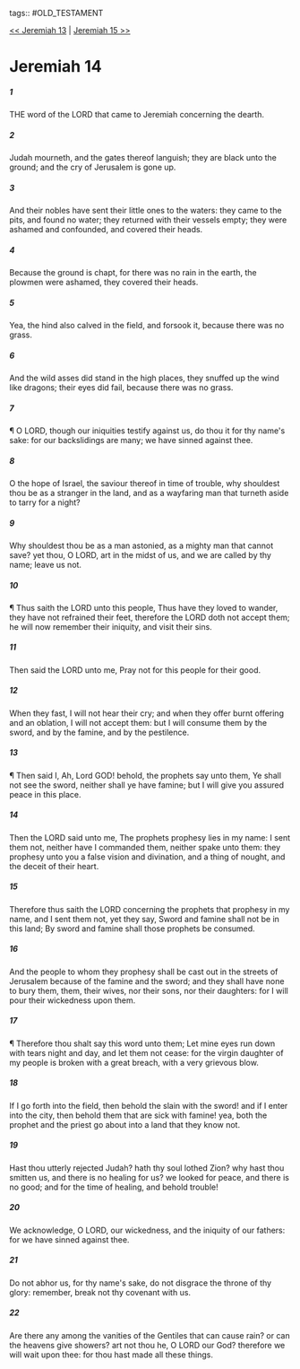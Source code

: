 tags:: #OLD_TESTAMENT

[<< Jeremiah 13](OLD_TESTAMENT/24_Jeremiah/Jeremiah_13.md) | [Jeremiah 15 >>](OLD_TESTAMENT/24_Jeremiah/Jeremiah_15.md)

# Jeremiah 14

##### 1

THE word of the LORD that came to Jeremiah concerning the dearth.

##### 2

Judah mourneth, and the gates thereof languish; they are black unto the ground; and the cry of Jerusalem is gone up.

##### 3

And their nobles have sent their little ones to the waters: they came to the pits, and found no water; they returned with their vessels empty; they were ashamed and confounded, and covered their heads.

##### 4

Because the ground is chapt, for there was no rain in the earth, the plowmen were ashamed, they covered their heads.

##### 5

Yea, the hind also calved in the field, and forsook it, because there was no grass.

##### 6

And the wild asses did stand in the high places, they snuffed up the wind like dragons; their eyes did fail, because there was no grass.

##### 7

¶ O LORD, though our iniquities testify against us, do thou it for thy name's sake: for our backslidings are many; we have sinned against thee.

##### 8

O the hope of Israel, the saviour thereof in time of trouble, why shouldest thou be as a stranger in the land, and as a wayfaring man that turneth aside to tarry for a night?

##### 9

Why shouldest thou be as a man astonied, as a mighty man that cannot save? yet thou, O LORD, art in the midst of us, and we are called by thy name; leave us not.

##### 10

¶ Thus saith the LORD unto this people, Thus have they loved to wander, they have not refrained their feet, therefore the LORD doth not accept them; he will now remember their iniquity, and visit their sins.

##### 11

Then said the LORD unto me, Pray not for this people for their good.

##### 12

When they fast, I will not hear their cry; and when they offer burnt offering and an oblation, I will not accept them: but I will consume them by the sword, and by the famine, and by the pestilence.

##### 13

¶ Then said I, Ah, Lord GOD! behold, the prophets say unto them, Ye shall not see the sword, neither shall ye have famine; but I will give you assured peace in this place.

##### 14

Then the LORD said unto me, The prophets prophesy lies in my name: I sent them not, neither have I commanded them, neither spake unto them: they prophesy unto you a false vision and divination, and a thing of nought, and the deceit of their heart.

##### 15

Therefore thus saith the LORD concerning the prophets that prophesy in my name, and I sent them not, yet they say, Sword and famine shall not be in this land; By sword and famine shall those prophets be consumed.

##### 16

And the people to whom they prophesy shall be cast out in the streets of Jerusalem because of the famine and the sword; and they shall have none to bury them, them, their wives, nor their sons, nor their daughters: for I will pour their wickedness upon them.

##### 17

¶ Therefore thou shalt say this word unto them; Let mine eyes run down with tears night and day, and let them not cease: for the virgin daughter of my people is broken with a great breach, with a very grievous blow.

##### 18

If I go forth into the field, then behold the slain with the sword! and if I enter into the city, then behold them that are sick with famine! yea, both the prophet and the priest go about into a land that they know not.

##### 19

Hast thou utterly rejected Judah? hath thy soul lothed Zion? why hast thou smitten us, and there is no healing for us? we looked for peace, and there is no good; and for the time of healing, and behold trouble!

##### 20

We acknowledge, O LORD, our wickedness, and the iniquity of our fathers: for we have sinned against thee.

##### 21

Do not abhor us, for thy name's sake, do not disgrace the throne of thy glory: remember, break not thy covenant with us.

##### 22

Are there any among the vanities of the Gentiles that can cause rain? or can the heavens give showers? art not thou he, O LORD our God? therefore we will wait upon thee: for thou hast made all these things.

